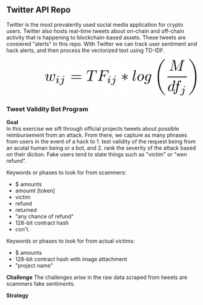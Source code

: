 ## Twitter API Repo

Twitter is the most prevalently used social media application for crypto users. Twitter also hosts real-time tweets about on-chain and off-chain activity that is happening to blockchain-based assets. These tweets are consiered "alerts" in this repo. With Twitter we can track user sentiment and hack alerts, and then process the vectorized text using TD-IDF.

<!-- image -->
<p align="center">
  <img src="TF-IDF.png" alt="" width="400" class="center" style="margin-left: 100px;"/>
</p>

### Tweet Validity Bot Program 
**Goal**
</br>
In this exercise we sift through official projects tweets about possible reimbursement from an attack. From there, we capture as many phrases from users in the event of a hack to 1. test validity of the request being from an acutal human being or a bot, and 2. rank the severity of the attack based on their diction. Fake users tend to state things such as "victim" or "wen refund". 

Keywords or phases to look for from scammers:
- $ amounts
-  amoumt [token]
- victim
- refund
- returned
- "any chance of refund"
- 128-bit contract hash
- con't.

Keywords or phases to look for from actual victims:
- $ amounts
- 128-bit contract hash with image attachment
- "project name"


**Challenge**
The challenges arise in the raw data scraped from tweets are scammers fake sentiments. 

**Strategy**

